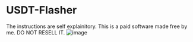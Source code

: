 # USDT-Flasher
The instructions are self explainitory. This is a paid software made free by me. DO NOT RESELL IT.
![image](https://media.licdn.com/dms/image/sync/v2/D4D27AQFw2_tp76r6yA/articleshare-shrink_800/articleshare-shrink_800/0/1713722885949?e=2147483647&v=beta&t=kNJeVHAPviCGGCyg-TAoDUehRDfbdxnf4VVqnoTh80c)
